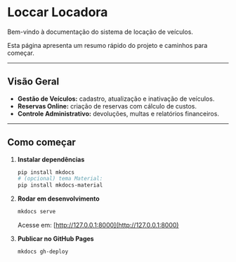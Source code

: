# Loccar Locadora

Bem-vindo à documentação do sistema de locação de veículos.

Esta página apresenta um resumo rápido do projeto e caminhos para começar.

---

## Visão Geral

- **Gestão de Veículos:** cadastro, atualização e inativação de veículos.  
- **Reservas Online:** criação de reservas com cálculo de custos.  
- **Controle Administrativo:** devoluções, multas e relatórios financeiros.  

---

## Como começar

1. **Instalar dependências**
   ```bash
   pip install mkdocs
   # (opcional) tema Material:
   pip install mkdocs-material
   ```

2. **Rodar em desenvolvimento**
   ```bash
   mkdocs serve
   ```
   Acesse em: [http://127.0.0.1:8000](http://127.0.0.1:8000)

3. **Publicar no GitHub Pages**
   ```bash
   mkdocs gh-deploy
   ```